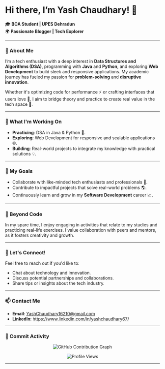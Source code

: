 # Hi there, I’m Yash Chaudhary! 👋  
🎓 **BCA Student | UPES Dehradun**  
🌍 **Passionate Blogger | Tech Explorer**  

---

### 🌟 About Me  
I’m a tech enthusiast with a deep interest in **Data Structures and Algorithms (DSA)**, programming with **Java** and **Python**, and exploring **Web Development** to build sleek and responsive applications. My academic journey has fueled my passion for **problem-solving** and **disruptive innovation**.  

Whether it's optimizing code for performance ⚡ or crafting interfaces that users love 💼, I aim to bridge theory and practice to create real value in the tech space 🎯.

---

### 🚀 What I'm Working On  
- **Practicing**: DSA in Java & Python 🐍.  
- **Exploring**: Web Development for responsive and scalable applications 🌐.  
- **Building**: Real-world projects to integrate my knowledge with practical solutions 💡.

---

### 🎯 My Goals  
- Collaborate with like-minded tech enthusiasts and professionals 🤝.  
- Contribute to impactful projects that solve real-world problems 🌎.  
- Continuously learn and grow in my **Software Development** career 📈.  

---

### 🌱 Beyond Code  
In my spare time, I enjoy engaging in activities that relate to my studies and practicing real-life exercises. I value collaboration with peers and mentors, as it fosters creativity and growth.

---

### 💌 Let's Connect!  
Feel free to reach out if you'd like to:  
- Chat about technology and innovation.  
- Discuss potential partnerships and collaborations.  
- Share tips or insights about the tech industry.  

---

### 📫 Contact Me  
- **Email**: YashChaudhary16210@gmail.com
- **LinkedIn**: https://www.linkedin.com/in/yashchaudhary67/

---

### 📅 Commit Activity  
<p align="center">
  <img src="https://github-readme-activity-graph.vercel.app/graph?username=YashChaudhary16210&theme=react-dark&hide_border=true&area=true" alt="GitHub Contribution Graph" />
</p>
<p align="center">
  <img src="https://komarev.com/ghpvc/?username=YashChaudhary16210&label=Profile%20Views&color=blue&style=flat" alt="Profile Views" />
</p>

---
